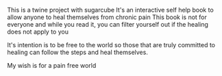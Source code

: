 This is a twine project with sugarcube
It's an interactive self help book to allow anyone to heal themselves from chronic pain
This book is not for everyone and while you read it, you can filter yourself out if the healing does not apply to you

It's intention is to be free to the world so those that are truly committed to healing can follow the steps and heal themselves.

My wish is for a pain free world
